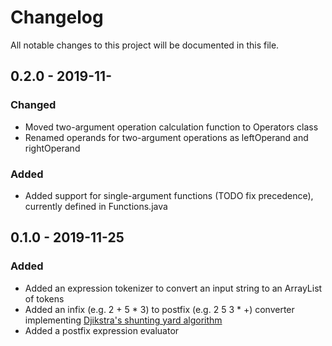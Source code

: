 # Changelog
All notable changes to this project will be documented in this file.

## 0.2.0 - 2019-11-

### Changed

- Moved two-argument operation calculation function to Operators class
- Renamed operands for two-argument operations as leftOperand and rightOperand

### Added

- Added support for single-argument functions (TODO fix precedence), currently defined in Functions.java

## 0.1.0 - 2019-11-25

### Added

- Added an expression tokenizer to convert an input string to an ArrayList of tokens
- Added an infix (e.g. 2 + 5 * 3) to postfix (e.g. 2 5 3 * +) converter implementing [Djikstra's shunting yard algorithm](https://en.wikipedia.org/wiki/Shunting-yard_algorithm)
- Added a postfix expression evaluator